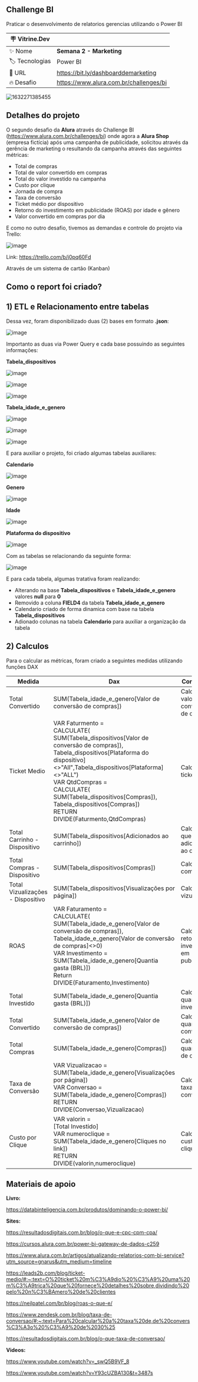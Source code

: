 ## Challenge BI

Praticar o desenvolvimento de relatorios gerencias utilizando o Power BI

| :placard: Vitrine.Dev |     |
| -------------  | --- |
| :sparkles: Nome        | **Semana 2 - Marketing**
| :label: Tecnologias | Power BI
| :rocket: URL         | https://bit.ly/dashboarddemarketing
| :fire: Desafio     | https://www.alura.com.br/challenges/bi

<!-- Inserir imagem com a #vitrinedev ao final do link -->
![1632271385455](https://user-images.githubusercontent.com/62486279/134324531-32b01c0f-7804-432d-b80c-cb2c8811739a.jpg#vitrinedev)

## Detalhes do projeto

O segundo desafio da **Alura** através do Challenge BI (https://www.alura.com.br/challenges/bi) onde agora a **Alura Shop** (empresa fictícia) após uma campanha de publicidade, solicitou através da gerência de marketing o resultando da campanha através das seguintes métricas:

- Total de compras
- Total de valor convertido em compras
- Total do valor investido na campanha
- Custo por clique
- Jornada de compra
- Taxa de conversão
- Ticket médio por dispositivo
- Retorno do investimento em publicidade (ROAS) por idade e gênero
- Valor convertido em compras por dia

E como no outro desafio, tivemos as demandas e controle do projeto via Trello:

![image](https://user-images.githubusercontent.com/62486279/134324954-49173e92-5ec4-489a-89fe-dc03aa8e85db.png)

Link: https://trello.com/b/j0pq60Fd

Através de um sistema de cartão (Kanban)

## Como o report foi criado?

## 1) ETL e Relacionamento entre tabelas

Dessa vez, foram disponibilizado duas (2) bases em formato **.json**: 

![image](https://user-images.githubusercontent.com/62486279/134325201-d76a8b60-0b83-4582-bd18-d54ef2699fed.png)

Importanto as duas via Power Query e cada base possuindo as seguintes informações:

**Tabela_dispositivos**

![image](https://user-images.githubusercontent.com/62486279/134326056-b614d1ff-4b52-4e66-9bcf-97bd79507fcf.png)

![image](https://user-images.githubusercontent.com/62486279/134326107-ad6e55df-e661-40f6-a448-db53a5fde854.png)

![image](https://user-images.githubusercontent.com/62486279/134326149-12d54b19-1347-4022-af54-6bc868381984.png)

**Tabela_idade_e_genero**

![image](https://user-images.githubusercontent.com/62486279/134326240-3a6c9bd7-5024-493e-ad9a-24b0cc92c8e7.png)

![image](https://user-images.githubusercontent.com/62486279/134326272-a7346583-b2bf-4870-83a3-f7c2a7b4cfc3.png)

![image](https://user-images.githubusercontent.com/62486279/134326305-90c5b05a-f496-4bde-93b7-7e675b36433c.png)

E para auxiliar o projeto, foi criado algumas tabelas auxiliares:

**Calendario**

![image](https://user-images.githubusercontent.com/62486279/134327450-3fd009f5-9715-4629-a478-cf362cdffb5b.png)

**Genero**

![image](https://user-images.githubusercontent.com/62486279/134327656-0daf3209-66d5-4d14-b073-9bc9029dbdbb.png)

**Idade**

![image](https://user-images.githubusercontent.com/62486279/134327692-9457a8ce-c92a-4d12-8143-1be6f9e0b926.png)

**Plataforma do dispositivo**

![image](https://user-images.githubusercontent.com/62486279/134327728-82d85eba-ac8c-4c13-8c4a-6d3f7fe1e033.png)

Com as tabelas se relacionando da seguinte forma:

![image](https://user-images.githubusercontent.com/62486279/134327933-af21138a-d1c4-4e2a-bccc-aa853a85b676.png)

E para cada tabela, algumas tratativa foram realizando:

- Alterando na base **Tabela_dispositivos** e **Tabela_idade_e_genero** valores **null** para **0**
- Removido a coluna **FIELD4** da tabela **Tabela_idade_e_genero**
- Calendario criado de forma dinamica com base na tabela **Tabela_dispositivos**
- Adionado colunas na tabela **Calendario** para auxiliar a organização da tabela

## 2) Calculos 

Para o calcular as métricas, foram criado a seguintes medidas utilizando funções DAX

Medida   | Dax | Comentário
-------- | ---------- | ----------
Total Convertido | SUM(Tabela_idade_e_genero[Valor de conversão de compras])| Calcular o valor de conversão de compras
Ticket Medio | VAR Faturmento = <br/> CALCULATE( <br/> SUM(Tabela_dispositivos[Valor de conversão de compras]),<br/> Tabela_dispositivos[Plataforma do dispositivo]<>"All",Tabela_dispositivos[Plataforma]<>"ALL") <br/> VAR QtdCompras =  <br/> CALCULATE( <br/> SUM(Tabela_dispositivos[Compras]), <br/> Tabela_dispositivos[Compras])  <br/> RETURN  <br/> DIVIDE(Faturmento,QtdCompras)| Calcular o ticket médio
Total Carrinho - Dispositivo | SUM(Tabela_dispositivos[Adicionados ao carrinho])| Calcular o que foi adicionado ao carrinho 
Total Compras - Dispositivo | SUM(Tabela_dispositivos[Compras]) | Calcular as compras
Total Vizualizações - Dispositivo | SUM(Tabela_dispositivos[Visualizações por página])| Calcular a vizualização 
ROAS | VAR Faturamento = <br/> CALCULATE(<br/> SUM(Tabela_idade_e_genero[Valor de conversão de compras]),<br/> Tabela_idade_e_genero[Valor de conversão de compras]<>0)<br/> VAR Investimento = <br/> SUM(Tabela_idade_e_genero[Quantia gasta (BRL)])<br/> Return <br/> DIVIDE(Faturamento,Investimento)<br/> | Calcular o retorno do investimento em publicidade
Total Investido | SUM(Tabela_idade_e_genero[Quantia gasta (BRL)]) | Calcular quantidade investida 
Total Convertido| SUM(Tabela_idade_e_genero[Valor de conversão de compras]) | Calcular a quantidade convertida 
Total Compras | SUM(Tabela_idade_e_genero[Compras]) | Calcular a quantidade de compras 
Taxa de Conversão | VAR Vizualizacao = <br/> SUM(Tabela_idade_e_genero[Visualizações por página])<br/> VAR Conversao =<br/> SUM(Tabela_idade_e_genero[Compras])<br/> RETURN <br/> DIVIDE(Conversao,Vizualizacao) | Calcular a taxa de conversão
Custo por Clique | VAR valorin = <br/> [Total Investido]<br/> VAR numeroclique = <br/> SUM(Tabela_idade_e_genero[Cliques no link])<br/> RETURN <br/> DIVIDE(valorin,numeroclique)<br/> | Calcular o custo por clique

## Materiais de apoio 

**Livro:**

https://databinteligencia.com.br/produtos/dominando-o-power-bi/

**Sites:**

https://resultadosdigitais.com.br/blog/o-que-e-cpc-cpm-cpa/

https://cursos.alura.com.br/power-bi-gateway-de-dados-c259

https://www.alura.com.br/artigos/atualizando-relatorios-com-bi-service?utm_source=gnarus&utm_medium=timeline

https://leads2b.com/blog/ticket-medio/#:~:text=O%20ticket%20m%C3%A9dio%20%C3%A9%20uma%20m%C3%A9trica%20que%20fornece%20detalhes%20sobre,dividindo%20pelo%20n%C3%BAmero%20de%20clientes

https://neilpatel.com/br/blog/roas-o-que-e/

https://www.zendesk.com.br/blog/taxa-de-conversao/#:~:text=Para%20calcular%20a%20taxa%20de,de%20convers%C3%A3o%20%C3%A9%20de%2030%25

https://resultadosdigitais.com.br/blog/o-que-taxa-de-conversao/

**Videos:**

https://www.youtube.com/watch?v=_swQ5B9VF_8

https://www.youtube.com/watch?v=Y93cUZBA130&t=3487s
